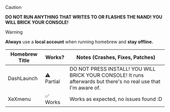 > [!CAUTION]
> **DO NOT RUN ANYTHING THAT WRITES TO OR FLASHES THE NAND! YOU WILL BRICK YOUR CONSOLE!**

> [!WARNING]
> **Always** use a **local account** when running homebrew and **stay offline.**

| Homebrew Title     | Works?      | Notes (Crashes, Fixes, Patches) |
|--------------------|-------------|---------------------------------|
| DashLaunch         | ⚠️ Partial  | DO NOT PRESS INSTALL! YOU WILL BRICK YOUR CONSOLE! It runs afterwards but there's no real use that I'm aware of. |
| XeXmenu            | ✅ Works    | Works as expected, no issues found :D |
